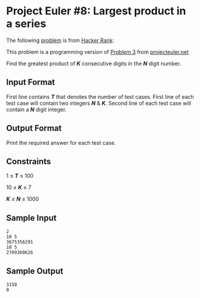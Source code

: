 Project Euler #8: Largest product in a series
=============================================

The following [problem][HRP] is from [Hacker Rank][HR]:

This problem is a programming version of [Problem 3][PEP] from [projecteuler.net][PE]

Find the greatest product of ***K*** consecutive digits in the ***N*** digit number.

Input Format
------------
First line contains ***T*** that denotes the number of test cases. 
First line of each test case will contain two integers ***N*** & ***K***.
Second line of each test case will contain a ***N*** digit integer.

Output Format
-------------
Print the required answer for each test case.

Constraints
-----------
1 ≤ ***T*** ≤ 100

10 ≤ ***K*** ≤ 7

***K*** ≤ ***N*** ≤ 1000

Sample Input
------------
	2
	10 5
	3675356291
	10 5
	2709360626

Sample Output
-------------
	3150
	0

[PEP]:https://projecteuler.net/problem=8
[PE]:https://projecteuler.net/
[HR]:https://www.hackerrank.com/
[HRP]:https://www.hackerrank.com/contests/projecteuler/challenges/euler008
